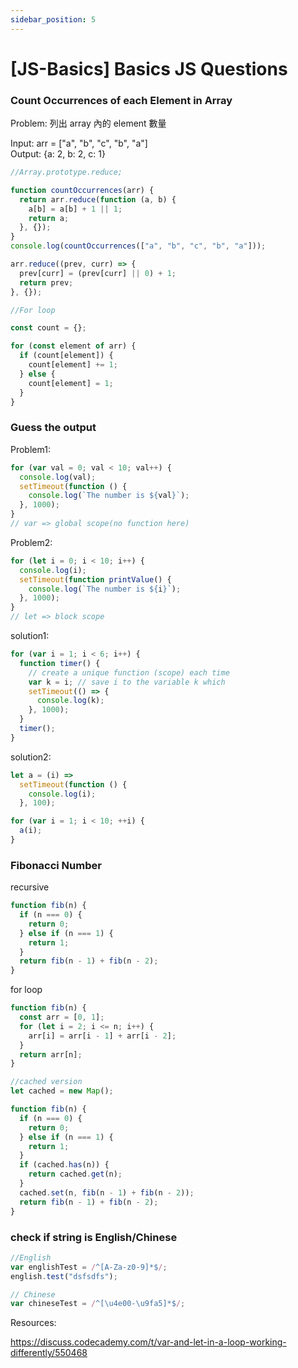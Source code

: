 ```yaml
---
sidebar_position: 5
---
```


# [JS-Basics] Basics JS Questions

### Count Occurrences of each Element in Array

Problem: 列出 array 內的 element 數量

Input: arr = ["a", "b", "c", "b", "a"]  
Output: {a: 2, b: 2, c: 1}

```js
//Array.prototype.reduce;

function countOccurrences(arr) {
  return arr.reduce(function (a, b) {
    a[b] = a[b] + 1 || 1;
    return a;
  }, {});
}
console.log(countOccurrences(["a", "b", "c", "b", "a"]));
```

```js
arr.reduce((prev, curr) => {
  prev[curr] = (prev[curr] || 0) + 1;
  return prev;
}, {});
```

```js
//For loop

const count = {};

for (const element of arr) {
  if (count[element]) {
    count[element] += 1;
  } else {
    count[element] = 1;
  }
}
```

### Guess the output

Problem1:

```js
for (var val = 0; val < 10; val++) {
  console.log(val);
  setTimeout(function () {
    console.log(`The number is ${val}`);
  }, 1000);
}
// var => global scope(no function here)
```

Problem2:

```js
for (let i = 0; i < 10; i++) {
  console.log(i);
  setTimeout(function printValue() {
    console.log(`The number is ${i}`);
  }, 1000);
}
// let => block scope
```

solution1:

```js
for (var i = 1; i < 6; i++) {
  function timer() {
    // create a unique function (scope) each time
    var k = i; // save i to the variable k which
    setTimeout(() => {
      console.log(k);
    }, 1000);
  }
  timer();
}
```

solution2:

```js
let a = (i) =>
  setTimeout(function () {
    console.log(i);
  }, 100);

for (var i = 1; i < 10; ++i) {
  a(i);
}
```

### Fibonacci Number

recursive

```js
function fib(n) {
  if (n === 0) {
    return 0;
  } else if (n === 1) {
    return 1;
  }
  return fib(n - 1) + fib(n - 2);
}
```

for loop

```js
function fib(n) {
  const arr = [0, 1];
  for (let i = 2; i <= n; i++) {
    arr[i] = arr[i - 1] + arr[i - 2];
  }
  return arr[n];
}
```

```js
//cached version
let cached = new Map();

function fib(n) {
  if (n === 0) {
    return 0;
  } else if (n === 1) {
    return 1;
  }
  if (cached.has(n)) {
    return cached.get(n);
  }
  cached.set(n, fib(n - 1) + fib(n - 2));
  return fib(n - 1) + fib(n - 2);
}
```

### check if string is English/Chinese

```js
//English
var englishTest = /^[A-Za-z0-9]*$/;
english.test("dsfsdfs");

// Chinese
var chineseTest = /^[\u4e00-\u9fa5]*$/;
```

Resources:

https://discuss.codecademy.com/t/var-and-let-in-a-loop-working-differently/550468
